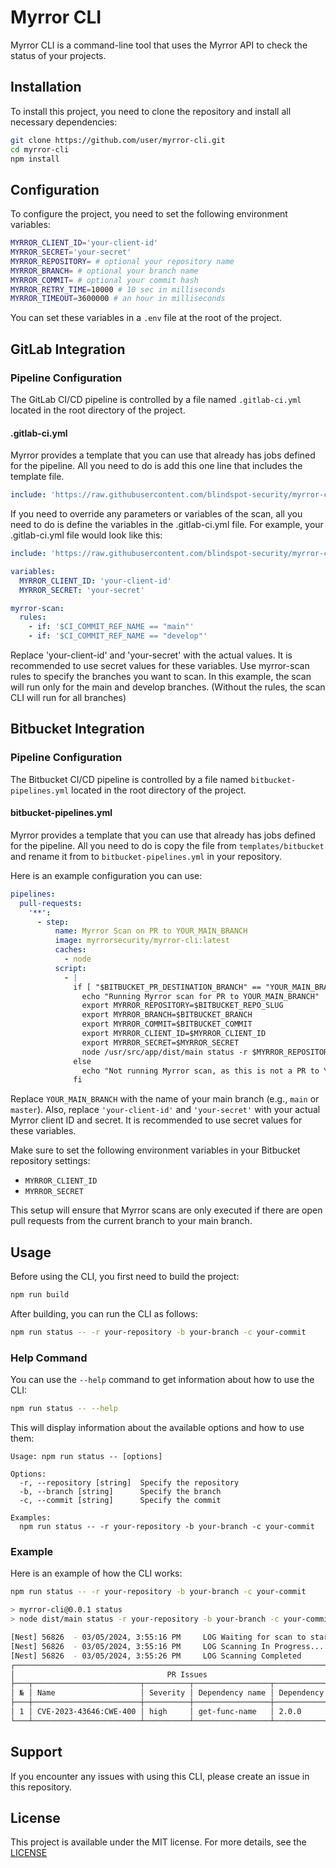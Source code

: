 # Myrror CLI

Myrror CLI is a command-line tool that uses the Myrror API to check the status of your projects.

## Installation

To install this project, you need to clone the repository and install all necessary dependencies:

```bash
git clone https://github.com/user/myrror-cli.git
cd myrror-cli
npm install
```

## Configuration

To configure the project, you need to set the following environment variables:

```bash
MYRROR_CLIENT_ID='your-client-id'
MYRROR_SECRET='your-secret'
MYRROR_REPOSITORY= # optional your repository name
MYRROR_BRANCH= # optional your branch name
MYRROR_COMMIT= # optional your commit hash
MYRROR_RETRY_TIME=10000 # 10 sec in milliseconds
MYRROR_TIMEOUT=3600000 # an hour in milliseconds
```

You can set these variables in a `.env` file at the root of the project.

## GitLab Integration

### Pipeline Configuration

The GitLab CI/CD pipeline is controlled by a file named `.gitlab-ci.yml` located in the root directory of the project.

#### .gitlab-ci.yml

Myrror provides a template that you can use that already has jobs defined for the pipeline. All you need to do is add this one line that includes the template file.

```yaml
include: 'https://raw.githubusercontent.com/blindspot-security/myrror-cli/main/templates/gitlab/myrror-cli.gitlab-ci.yml'
```

If you need to override any parameters or variables of the scan, all you need to do is define the variables in the .gitlab-ci.yml file. For example, your .gitlab-ci.yml file would look like this:

```yaml
include: 'https://raw.githubusercontent.com/blindspot-security/myrror-cli/main/templates/gitlab/myrror-cli.gitlab-ci.yml'

variables:
  MYRROR_CLIENT_ID: 'your-client-id'
  MYRROR_SECRET: 'your-secret'

myrror-scan:
  rules:
    - if: '$CI_COMMIT_REF_NAME == "main"'
    - if: '$CI_COMMIT_REF_NAME == "develop"'
```

Replace 'your-client-id' and 'your-secret' with the actual values. It is recommended to use secret values for these variables.
Use myrror-scan rules to specify the branches you want to scan. In this example, the scan will run only for the main and develop branches.
(Without the rules, the scan CLI will run for all branches)

## Bitbucket Integration

### Pipeline Configuration

The Bitbucket CI/CD pipeline is controlled by a file named `bitbucket-pipelines.yml` located in the root directory of the project.

#### bitbucket-pipelines.yml

Myrror provides a template that you can use that already has jobs defined for the pipeline. All you need to do is copy the file from `templates/bitbucket` and rename it from to `bitbucket-pipelines.yml` in your repository.

Here is an example configuration you can use:

```yaml
pipelines:
  pull-requests:
    '**':
      - step:
          name: Myrror Scan on PR to YOUR_MAIN_BRANCH
          image: myrrorsecurity/myrror-cli:latest
          caches:
            - node
          script:
            - |
              if [ "$BITBUCKET_PR_DESTINATION_BRANCH" == "YOUR_MAIN_BRANCH" ]; then
                echo "Running Myrror scan for PR to YOUR_MAIN_BRANCH"
                export MYRROR_REPOSITORY=$BITBUCKET_REPO_SLUG
                export MYRROR_BRANCH=$BITBUCKET_BRANCH
                export MYRROR_COMMIT=$BITBUCKET_COMMIT
                export MYRROR_CLIENT_ID=$MYRROR_CLIENT_ID
                export MYRROR_SECRET=$MYRROR_SECRET
                node /usr/src/app/dist/main status -r $MYRROR_REPOSITORY -b $MYRROR_BRANCH -c $MYRROR_COMMIT
              else
                echo "Not running Myrror scan, as this is not a PR to YOUR_MAIN_BRANCH"
              fi
```

Replace `YOUR_MAIN_BRANCH` with the name of your main branch (e.g., `main` or `master`). Also, replace `'your-client-id'` and `'your-secret'` with your actual Myrror client ID and secret. It is recommended to use secret values for these variables.

Make sure to set the following environment variables in your Bitbucket repository settings:

- `MYRROR_CLIENT_ID`
- `MYRROR_SECRET`

This setup will ensure that Myrror scans are only executed if there are open pull requests from the current branch to your main branch.

## Usage

Before using the CLI, you first need to build the project:

```bash
npm run build
```

After building, you can run the CLI as follows:

```bash
npm run status -- -r your-repository -b your-branch -c your-commit
```

### Help Command

You can use the `--help` command to get information about how to use the CLI:

```bash
npm run status -- --help
```

This will display information about the available options and how to use them:

```
Usage: npm run status -- [options]

Options:
  -r, --repository [string]  Specify the repository
  -b, --branch [string]      Specify the branch
  -c, --commit [string]      Specify the commit

Examples:
  npm run status -- -r your-repository -b your-branch -c your-commit
```

### Example

Here is an example of how the CLI works:

```bash
npm run status -- -r your-repository -b your-branch -c your-commit

> myrror-cli@0.0.1 status
> node dist/main status -r your-repository -b your-branch -c your-commit

[Nest] 56826  - 03/05/2024, 3:55:16 PM     LOG Waiting for scan to start...
[Nest] 56826  - 03/05/2024, 3:55:16 PM     LOG Scanning In Progress...
[Nest] 56826  - 03/05/2024, 3:55:26 PM     LOG Scanning Completed
┌──────────────────────────────────────────────────────────────────────────────┐
│                                  PR Issues                                   │
├───┬────────────────────────┬──────────┬─────────────────┬────────────────────┤
│ № │ Name                   │ Severity │ Dependency name │ Dependency version │
├───┼────────────────────────┼──────────┼─────────────────┼────────────────────┤
│ 1 │ CVE-2023-43646:CWE-400 │ high     │ get-func-name   │ 2.0.0              │
└───┴────────────────────────┴──────────┴─────────────────┴────────────────────┘
```

## Support

If you encounter any issues with using this CLI, please create an issue in this repository.

## License

This project is available under the MIT license. For more details, see the [LICENSE](LICENSE)
